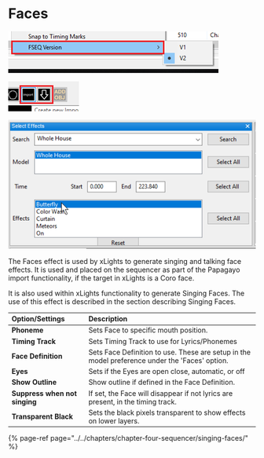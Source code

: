 # Faces

![Icon](../../.gitbook/assets/image%20%28723%29.png)

![Sequencer Grid](../../.gitbook/assets/image%20%2831%29.png)

![](../../.gitbook/assets/image%20%28137%29.png)

The Faces effect is used by xLights to generate singing and talking face effects. It is used and placed on the sequencer as part of the Papagayo import functionality, if the target in xLights is a Coro face.

It is also used within xLights functionality to generate Singing Faces. The use of this effect is described in the section describing Singing Faces.

| **Option/Settings** | Description |
| :--- | :--- |
| **Phoneme** | Sets Face to specific mouth position. |
| **Timing Track** | Sets Timing Track to use for Lyrics/Phonemes |
| **Face Definition** | Sets Face Definition to use. These are setup in the model preference under the 'Faces' option. |
| **Eyes** | Sets if the Eyes are open close, automatic, or off |
| **Show Outline** | Show outline if defined in the Face Definition. |
| **Suppress when not singing** | If set, the Face will disappear if not lyrics are present, in the timing track. |
| **Transparent Black** | Sets the black pixels transparent to show effects on lower layers. |

{% page-ref page="../../chapters/chapter-four-sequencer/singing-faces/" %}

